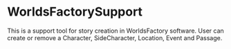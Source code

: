 # WorldsFactorySupport 

This is a support tool for story creation in WorldsFactory software. 
User can create or remove a Character, SideCharacter, Location, Event and Passage.
